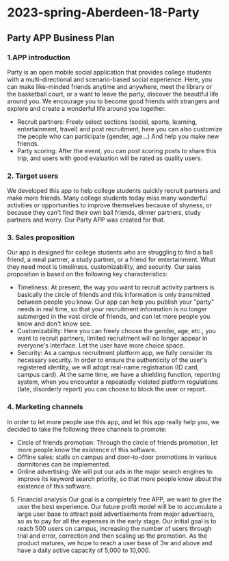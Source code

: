 # 2023-spring-Aberdeen-18-Party
## Party APP Business Plan
### 1.APP introduction
Party is an open mobile social application that provides college students with a multi-directional and scenario-based social experience.
Here, you can make like-minded friends anytime and anywhere, meet the library or the basketball court, or a want to leave the party, discover the beautiful life around you. We encourage you to become good friends with strangers and explore and create a wonderful life around you together.
* Recruit partners: Freely select sections (social, sports, learning, entertainment, travel) and post recruitment, here you can also customize the people who can participate (gender, age...) And help you make new friends.
* Party scoring: After the event, you can post scoring posts to share this trip, and users with good evaluation will be rated as quality users.
### 2. Target users
We developed this app to help college students quickly recruit partners and make more friends. Many college students today miss many wonderful activities or opportunities to improve themselves because of shyness, or because they can't find their own ball friends, dinner partners, study partners and worry. Our Party APP was created for that.
### 3. Sales proposition
Our app is designed for college students who are struggling to find a ball friend, a meal partner, a study partner, or a friend for entertainment. What they need most is timeliness, customizability, and security. Our sales proposition is based on the following key characteristics:
* Timeliness: At present, the way you want to recruit activity partners is basically the circle of friends and this information is only transmitted between people you know. Our app can help you publish your "party" needs in real time, so that your recruitment information is no longer submerged in the vast circle of friends, and can let more people you know and don't know see.
* Customizability: Here you can freely choose the gender, age, etc., you want to recruit partners, limited recruitment will no longer appear in everyone's interface. Let the user have more choice space.
* Security: As a campus recruitment platform app, we fully consider its necessary security. In order to ensure the authenticity of the user's registered identity, we will adopt real-name registration (ID card, campus card). At the same time, we have a shielding function, reporting system, when you encounter a repeatedly violated platform regulations (late, disorderly report) you can choose to block the user or report.
### 4. Marketing channels
In order to let more people use this app, and let this app really help you, we decided to take the following three channels to promote:
* Circle of friends promotion: Through the circle of friends promotion, let more people know the existence of this software.
* Offline sales: stalls on campus and door-to-door promotions in various dormitories can be implemented.
* Online advertising: We will put our ads in the major search engines to improve its keyword search priority, so that more people know about the existence of this software.
5. Financial analysis
Our goal is a completely free APP, we want to give the user the best experience. Our future profit model will be to accumulate a large user base to attract paid advertisements from major advertisers, so as to pay for all the expenses in the early stage. Our initial goal is to reach 500 users on campus, increasing the number of users through trial and error, correction and then scaling up the promotion. As the product matures, we hope to reach a user base of 3w and above and have a daily active capacity of 5,000 to 10,000.

